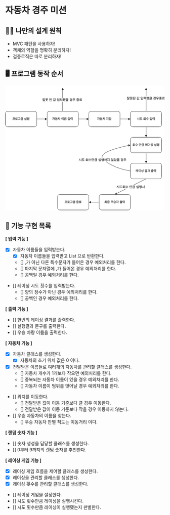 # 자동차 경주 미션

## 🧑‍💻 나만의 설계 원칙

- MVC 패턴을 사용하자!
- 객체의 역할을 명확히 분리하자!
- 검증로직은 따로 분리하자!

## 🖥️ 프로그램 동작 순서

![flow](flow.png)

## 🎯 기능 구현 목록

**[ 입력 기능 ]**
- [x] 자동차 이름들을 입력받는다.
  - [x] 자동차 이름들을 입력받고 List<String> 으로 반환한다.
  - [] ,가 아닌 다른 특수문자가 들어온 경우 예외처리를 한다.
  - [] 마지막 문자열에 ,가 들어온 경우 예외처리를 한다.
  - [] 공백일 경우 예외처리를 한다.
- [] 레이싱 시도 횟수를 입력받는다.
  - [] 양의 정수가 아닌 경우 예외처리를 한다.
  - [] 공백인 경우 예외처리를 한다.

**[ 출력 기능 ]**
- [] 한번의 레이싱 결과를 출력한다.
- [] 실행결과 문구를 출력한다.
- [] 우승 차량 이름을 출력한다.

**[ 자동차 기능 ]**
- [x] 자동차 클래스를 생성한다.
  - [x] 자동차의 초기 위치 값은 0 이다.
- [x] 전달받은 이름들로 여러개의 자동차를 관리할 클래스를 생성한다.
  - [] 자동차 개수가 1개보다 작으면 예외처리를 한다.
  - [] 중복되는 자동차 이름이 있을 경우 예외처리를 한다.
  - [] 자동차 이름이 범위를 벗어날 경우 예외처리를 한다.
- [] 위치를 이동한다.
  - [] 전달받은 값이 이동 기준보다 클 경우 이동한다.
  - [] 전달받은 값이 이동 기준보다 작을 경우 이동하지 않는다.
- [] 우승 자동차의 이름을 찾는다.
  - [] 우승 자동차 판별 척도는 이동거리 이다.

**[ 랜덤 숫자 기능 ]**
- [] 숫자 생성을 담당할 클래스를 생성한다.
- [] 0부터 9까지의 랜덤 숫자를 추천한다.

**[ 레이싱 게임 기능 ]**
- [x] 레이싱 게임 흐름을 제어할 클래스를 생성한다.
- [x] 레이싱을 관리할 클래스를 생성한다.
- [x] 레이싱 횟수를 관리할 클래스를 생성한다.
- [] 레이싱 게임을 설정한다.
- [] 시도 횟수만큼 레이싱을 실행시킨다.
- [] 시도 횟수만큼 레이싱이 실행됐는지 판별한다.
